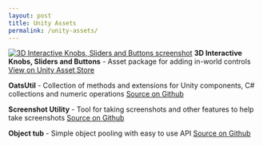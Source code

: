 ```yaml
---
layout: post
title: Unity Assets
permalink: /unity-assets/
---
```

<a href="https://www.assetstore.unity3d.com/#!/content/152321"><img src="{{site.baseurl}}/assets/images/knobs_image.png" alt="3D Interactive Knobs, Sliders and Buttons screenshot"></a>
<b>3D Interactive Knobs, Sliders and Buttons</b> - Asset package for adding in-world controls
<a href="https://www.assetstore.unity3d.com/#!/content/152321">View on Unity Asset Store</a>

<b>OatsUtil</b> - Collection of methods and extensions for Unity components, C# collections and numeric operations
<a href="https://github.com/thomasnakagawa/OatsUtil">Source on Github</a>

<b>Screenshot Utility</b> - Tool for taking screenshots and other features to help take screenshots
<a href="https://github.com/thomasnakagawa/UnityScreenshotUtility">Source on Github</a>

<b>Object tub</b> - Simple object pooling with easy to use API
<a href="https://github.com/thomasnakagawa/ObjectTub">Source on Github</a>
